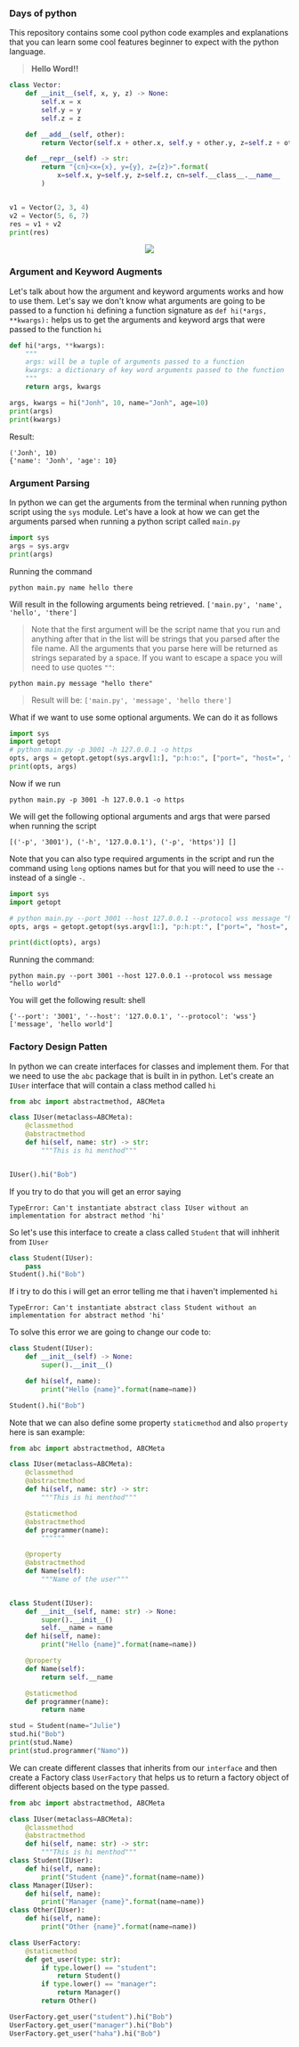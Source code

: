 ### Days of python

This repository contains some cool python code examples and explanations that you can learn some cool features beginner to expect with the python language.

> **Hello Word!!**

```py
class Vector:
    def __init__(self, x, y, z) -> None:
        self.x = x
        self.y = y
        self.z = z

    def __add__(self, other):
        return Vector(self.x + other.x, self.y + other.y, z=self.z + other.z)

    def __repr__(self) -> str:
        return "{cn}<x={x}, y={y}, z={z}>".format(
            x=self.x, y=self.y, z=self.z, cn=self.__class__.__name__
        )


v1 = Vector(2, 3, 4)
v2 = Vector(5, 6, 7)
res = v1 + v2
print(res)
```

<p align="center">
  <img src="https://img.shields.io/static/v1?label=language&message=python&color=green"/>
</p>

### Argument and Keyword Augments

Let's talk about how the argument and keyword arguments works and how to use them. Let's say we don't know what arguments are going to be passed to a function `hi` defining a function signature as `def hi(*args, **kwargs):` helps us to get the arguments and keyword args that were passed to the function `hi`

```py
def hi(*args, **kwargs):
    """
    args: will be a tuple of arguments passed to a function
    kwargs: a dictionary of key word arguments passed to the function
    """
    return args, kwargs

args, kwargs = hi("Jonh", 10, name="Jonh", age=10)
print(args)
print(kwargs)
```

Result:

```shell
('Jonh', 10)
{'name': 'Jonh', 'age': 10}
```

### Argument Parsing

In python we can get the arguments from the terminal when running python script using the `sys` module. Let's have a look at how we can get the arguments parsed when running a python script called `main.py`

```py
import sys
args = sys.argv
print(args)
```

Running the command

```shell
python main.py name hello there
```

Will result in the following arguments being retrieved. `['main.py', 'name', 'hello', 'there']`

> Note that the first argument will be the script name that you run and anything after that in the list will be strings that you parsed after the file name. All the arguments that you parse here will be returned as strings separated by a space. If you want to escape a space you will need to use quotes `""`:

```shell
python main.py message "hello there"
```

> Result will be: `['main.py', 'message', 'hello there']`

What if we want to use some optional arguments. We can do it as follows

```py
import sys
import getopt
# python main.py -p 3001 -h 127.0.0.1 -o https
opts, args = getopt.getopt(sys.argv[1:], "p:h:o:", ["port=", "host=", "protocol="])
print(opts, args)
```

Now if we run

```shell
python main.py -p 3001 -h 127.0.0.1 -o https
```

We will get the following optional arguments and args that were parsed when running the script

```shell
[('-p', '3001'), ('-h', '127.0.0.1'), ('-p', 'https')] []
```

Note that you can also type required arguments in the script and run the command using `long` options names but for that you will need to use the `--` instead of a single `-`.

```py
import sys
import getopt

# python main.py --port 3001 --host 127.0.0.1 --protocol wss message "hello world"
opts, args = getopt.getopt(sys.argv[1:], "p:h:pt:", ["port=", "host=", "protocol="])

print(dict(opts), args)
```

Running the command:

```shell
python main.py --port 3001 --host 127.0.0.1 --protocol wss message "hello world"
```

You will get the following result:
shell

```shell
{'--port': '3001', '--host': '127.0.0.1', '--protocol': 'wss'} ['message', 'hello world']
```

### Factory Design Patten

In python we can create interfaces for classes and implement them. For that we need to use the `abc` package that is built in in python. Let's create an `IUser` interface that will contain a class method called `hi`

```py
from abc import abstractmethod, ABCMeta

class IUser(metaclass=ABCMeta):
    @classmethod
    @abstractmethod
    def hi(self, name: str) -> str:
        """This is hi menthod"""


IUser().hi("Bob")
```

If you try to do that you will get an error saying

```
TypeError: Can't instantiate abstract class IUser without an implementation for abstract method 'hi'
```

So let's use this interface to create a class called `Student` that will inhherit from `IUser`

```py
class Student(IUser):
    pass
Student().hi("Bob")
```

If i try to do this i will get an error telling me that i haven't implemented `hi`

```
TypeError: Can't instantiate abstract class Student without an implementation for abstract method 'hi'
```

To solve this error we are going to change our code to:

```py
class Student(IUser):
    def __init__(self) -> None:
        super().__init__()

    def hi(self, name):
        print("Hello {name}".format(name=name))

Student().hi("Bob")
```

Note that we can also define some property `staticmethod` and also `property` here is san example:

```py
from abc import abstractmethod, ABCMeta

class IUser(metaclass=ABCMeta):
    @classmethod
    @abstractmethod
    def hi(self, name: str) -> str:
        """This is hi menthod"""

    @staticmethod
    @abstractmethod
    def programmer(name):
        """"""

    @property
    @abstractmethod
    def Name(self):
        """Name of the user"""


class Student(IUser):
    def __init__(self, name: str) -> None:
        super().__init__()
        self.__name = name
    def hi(self, name):
        print("Hello {name}".format(name=name))

    @property
    def Name(self):
        return self.__name

    @staticmethod
    def programmer(name):
        return name

stud = Student(name="Julie")
stud.hi("Bob")
print(stud.Name)
print(stud.programmer("Namo"))

```

We can create different classes that inherits from our `interface` and then create a Factory class `UserFactory` that helps us to return a factory object of different objects based on the type passed.

```py
from abc import abstractmethod, ABCMeta

class IUser(metaclass=ABCMeta):
    @classmethod
    @abstractmethod
    def hi(self, name: str) -> str:
        """This is hi menthod"""
class Student(IUser):
    def hi(self, name):
        print("Student {name}".format(name=name))
class Manager(IUser):
    def hi(self, name):
        print("Manager {name}".format(name=name))
class Other(IUser):
    def hi(self, name):
        print("Other {name}".format(name=name))

class UserFactory:
    @staticmethod
    def get_user(type: str):
        if type.lower() == "student":
            return Student()
        if type.lower() == "manager":
            return Manager()
        return Other()

UserFactory.get_user("student").hi("Bob")
UserFactory.get_user("manager").hi("Bob")
UserFactory.get_user("haha").hi("Bob")

```
